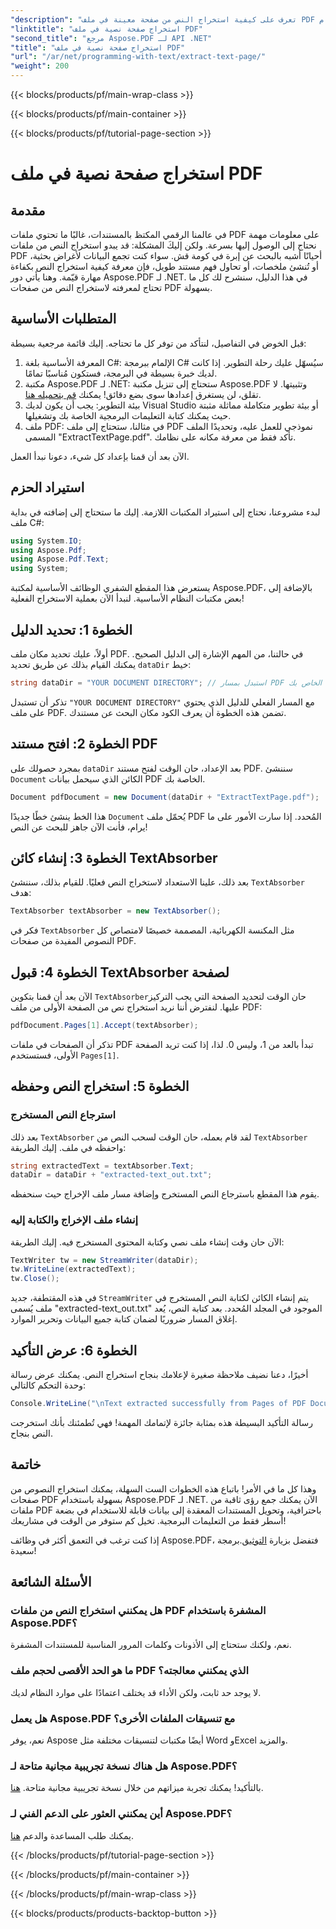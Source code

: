 ```yaml
---
"description": "تعرف على كيفية استخراج النص من صفحة معينة في ملف PDF باستخدام Aspose.PDF لـ .NET."
"linktitle": "استخراج صفحة نصية في ملف PDF"
"second_title": "مرجع Aspose.PDF لـ API .NET"
"title": "استخراج صفحة نصية في ملف PDF"
"url": "/ar/net/programming-with-text/extract-text-page/"
"weight": 200
---
```


{{< blocks/products/pf/main-wrap-class >}}

{{< blocks/products/pf/main-container >}}

{{< blocks/products/pf/tutorial-page-section >}}

# استخراج صفحة نصية في ملف PDF

## مقدمة

في عالمنا الرقمي المكتظ بالمستندات، غالبًا ما تحتوي ملفات PDF على معلومات مهمة نحتاج إلى الوصول إليها بسرعة. ولكن إليكَ المشكلة: قد يبدو استخراج النص من ملفات PDF أحيانًا أشبه بالبحث عن إبرة في كومة قش. سواء كنت تجمع البيانات لأغراض بحثية، أو تُنشئ ملخصات، أو تحاول فهم مستند طويل، فإن معرفة كيفية استخراج النص بكفاءة مهارة قيّمة. وهنا يأتي دور Aspose.PDF لـ .NET. في هذا الدليل، سنشرح لك كل ما تحتاج لمعرفته لاستخراج النص من صفحات PDF بسهولة.

## المتطلبات الأساسية

قبل الخوض في التفاصيل، لنتأكد من توفر كل ما تحتاجه. إليك قائمة مرجعية بسيطة:

1. المعرفة الأساسية بلغة C#: الإلمام ببرمجة C# سيُسهّل عليك رحلة التطوير. إذا كانت لديك خبرة بسيطة في البرمجة، فستكون مُناسبًا تمامًا.
2. مكتبة Aspose.PDF لـ .NET: ستحتاج إلى تنزيل مكتبة Aspose.PDF وتثبيتها. لا تقلق، لن يستغرق إعدادها سوى بضع دقائق! يمكنك [قم بتحميله هنا](https://releases.aspose.com/pdf/net/).
3. بيئة التطوير: يجب أن يكون لديك Visual Studio أو بيئة تطوير متكاملة مماثلة مثبتة حيث يمكنك كتابة التعليمات البرمجية الخاصة بك وتشغيلها.
4. ملف PDF: في مثالنا، ستحتاج إلى ملف PDF نموذجي للعمل عليه، وتحديدًا الملف المسمى "ExtractTextPage.pdf". تأكد فقط من معرفة مكانه على نظامك.

الآن بعد أن قمنا بإعداد كل شيء، دعونا نبدأ العمل.

## استيراد الحزم

لبدء مشروعنا، نحتاج إلى استيراد المكتبات اللازمة. إليك ما ستحتاج إلى إضافته في بداية ملف C#:

```csharp
using System.IO;
using Aspose.Pdf;
using Aspose.Pdf.Text;
using System;
```

يستعرض هذا المقطع الشفري الوظائف الأساسية لمكتبة Aspose.PDF، بالإضافة إلى بعض مكتبات النظام الأساسية. لنبدأ الآن بعملية الاستخراج الفعلية!

## الخطوة 1: تحديد الدليل

أولاً، عليك تحديد مكان ملف PDF. في حالتنا، من المهم الإشارة إلى الدليل الصحيح. يمكنك القيام بذلك عن طريق تحديد `dataDir` خيط:

```csharp
string dataDir = "YOUR DOCUMENT DIRECTORY"; // استبدل بمسار PDF الخاص بك
```

تذكر أن تستبدل `"YOUR DOCUMENT DIRECTORY"` مع المسار الفعلي للدليل الذي يحتوي على ملف PDF. تضمن هذه الخطوة أن يعرف الكود مكان البحث عن مستندك.

## الخطوة 2: افتح مستند PDF

بمجرد حصولك على `dataDir` بعد الإعداد، حان الوقت لفتح مستند PDF. سننشئ `Document` الكائن الذي سيحمل بيانات PDF الخاصة بك.

```csharp
Document pdfDocument = new Document(dataDir + "ExtractTextPage.pdf");
```

هذا الخط ينشئ خطًا جديدًا `Document` يُحمّل ملف PDF المُحدد. إذا سارت الأمور على ما يرام، فأنت الآن جاهز للبحث عن النص!

## الخطوة 3: إنشاء كائن TextAbsorber

بعد ذلك، علينا الاستعداد لاستخراج النص فعليًا. للقيام بذلك، سننشئ `TextAbsorber` هدف:

```csharp
TextAbsorber textAbsorber = new TextAbsorber();
```

فكر في `TextAbsorber` مثل المكنسة الكهربائية، المصممة خصيصًا لامتصاص كل النصوص المفيدة من صفحات PDF. 

## الخطوة 4: قبول TextAbsorber لصفحة

الآن بعد أن قمنا بتكوين `TextAbsorber`حان الوقت لتحديد الصفحة التي يجب التركيز عليها. لنفترض أننا نريد استخراج نص من الصفحة الأولى من ملف PDF:

```csharp
pdfDocument.Pages[1].Accept(textAbsorber);
```

تذكر أن الصفحات في ملفات PDF تبدأ بالعد من 1، وليس 0. لذا، إذا كنت تريد الصفحة الأولى، فستستخدم `Pages[1]`.

## الخطوة 5: استخراج النص وحفظه

### استرجاع النص المستخرج

بعد ذلك `TextAbsorber` لقد قام بعمله، حان الوقت لسحب النص من `TextAbsorber` واحفظه في ملف. إليك الطريقة:

```csharp
string extractedText = textAbsorber.Text;
dataDir = dataDir + "extracted-text_out.txt";
```

يقوم هذا المقطع باسترجاع النص المستخرج وإضافة مسار ملف الإخراج حيث سنحفظه.

### إنشاء ملف الإخراج والكتابة إليه

الآن حان وقت إنشاء ملف نصي وكتابة المحتوى المستخرج فيه. إليك الطريقة:

```csharp
TextWriter tw = new StreamWriter(dataDir);
tw.WriteLine(extractedText);
tw.Close();
```

في هذه المقتطفة، جديد `StreamWriter` يتم إنشاء الكائن لكتابة النص المستخرج في ملف يُسمى "extracted-text_out.txt" الموجود في المجلد المُحدد. بعد كتابة النص، يُعد إغلاق المسار ضروريًا لضمان كتابة جميع البيانات وتحرير الموارد.

## الخطوة 6: عرض التأكيد

أخيرًا، دعنا نضيف ملاحظة صغيرة لإعلامك بنجاح استخراج النص. يمكنك عرض رسالة وحدة التحكم كالتالي:

```csharp
Console.WriteLine("\nText extracted successfully from Pages of PDF Document.\nFile saved at " + dataDir);
```

رسالة التأكيد البسيطة هذه بمثابة جائزة لإتمامك المهمة! فهي تُطمئنك بأنك استخرجت النص بنجاح.

## خاتمة

وهذا كل ما في الأمر! باتباع هذه الخطوات الست السهلة، يمكنك استخراج النصوص من صفحات PDF بسهولة باستخدام Aspose.PDF لـ .NET. الآن يمكنك جمع رؤى ثاقبة من ملفات PDF باحترافية، وتحويل المستندات المعقدة إلى بيانات قابلة للاستخدام في بضعة أسطر فقط من التعليمات البرمجية. تخيل كم ستوفر من الوقت في مشاريعك!

إذا كنت ترغب في التعمق أكثر في وظائف Aspose.PDF، فتفضل بزيارة [التوثيق](https://reference.aspose.com/pdf/net/).برمجة سعيدة!

## الأسئلة الشائعة

### هل يمكنني استخراج النص من ملفات PDF المشفرة باستخدام Aspose.PDF؟
نعم، ولكنك ستحتاج إلى الأذونات وكلمات المرور المناسبة للمستندات المشفرة.

### ما هو الحد الأقصى لحجم ملف PDF الذي يمكنني معالجته؟
لا يوجد حد ثابت، ولكن الأداء قد يختلف اعتمادًا على موارد النظام لديك.

### هل يعمل Aspose.PDF مع تنسيقات الملفات الأخرى؟
نعم، يوفر Aspose أيضًا مكتبات لتنسيقات مختلفة مثل Word وExcel والمزيد.

### هل هناك نسخة تجريبية مجانية متاحة لـ Aspose.PDF؟
بالتأكيد! يمكنك تجربة ميزاتهم من خلال نسخة تجريبية مجانية متاحة. [هنا](https://releases.aspose.com/).

### أين يمكنني العثور على الدعم الفني لـ Aspose.PDF؟
يمكنك طلب المساعدة والدعم [هنا](https://forum.aspose.com/c/pdf/10).

{{< /blocks/products/pf/tutorial-page-section >}}

{{< /blocks/products/pf/main-container >}}

{{< /blocks/products/pf/main-wrap-class >}}

{{< blocks/products/products-backtop-button >}}